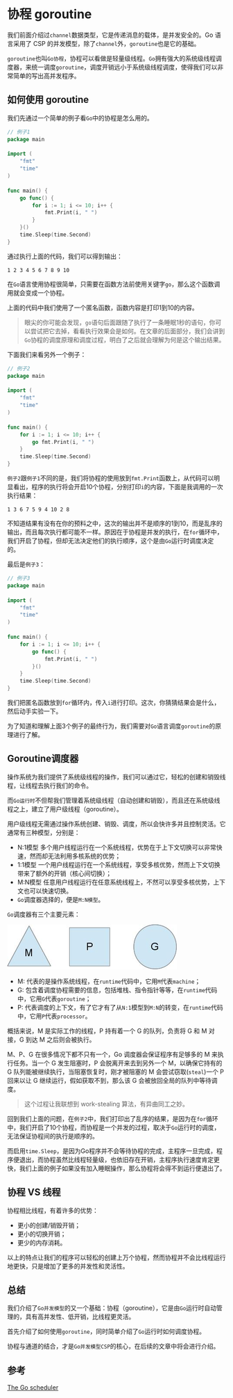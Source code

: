 # 协程 goroutine

我们前面介绍过`channel`数据类型，它是传递消息的载体，是并发安全的。Go 语言采用了 CSP 的并发模型，除了`channel`外，`goroutine`也是它的基础。

`goroutine`也叫`Go协程`，协程可以看做是轻量级线程。`Go`拥有强大的系统级线程调度器，来统一调度`goroutine`，调度开销远小于系统级线程调度，使得我们可以非常简单的写出高并发程序。

## 如何使用 goroutine

我们先通过一个简单的例子看`Go`中的协程是怎么用的。

```Go
// 例子1
package main

import (
	"fmt"
	"time"
)

func main() {
	go func() {
		for i := 1; i <= 10; i++ {
			fmt.Print(i, " ")
		}
	}()
	time.Sleep(time.Second)
}
```

通过执行上面的代码，我们可以得到输出：

```
1 2 3 4 5 6 7 8 9 10
```

在`Go`语言使用协程很简单，只需要在函数方法前使用关键字`go`，那么这个函数调用就会变成一个协程。

上面的代码中我们使用了一个匿名函数，函数内容是打印1到10的内容。

> 眼尖的你可能会发现，`go`语句后面跟随了执行了一条睡眠1秒的语句，你可以尝试把它去掉，看看执行效果会是如何。在文章的后面部分，我们会讲到`Go`协程的调度原理和调度过程，明白了之后就会理解为何是这个输出结果。

下面我们来看另外一个例子：

```Go
// 例子2
package main

import (
	"fmt"
	"time"
)

func main() {
	for i := 1; i <= 10; i++ {
		go fmt.Print(i, " ")
	}
	time.Sleep(time.Second)
}
```

`例子2`跟`例子1`不同的是，我们将协程的使用放到`fmt.Print`函数上，从代码可以明显看出，程序的执行将会开启10个协程，分别打印`i`的内容，下面是我调用的一次执行结果：

```
1 3 6 7 5 9 4 10 2 8
```

不知道结果有没有在你的预料之中，这次的输出并不是顺序的1到10，而是乱序的输出，而且每次执行都可能不一样。原因在于协程是并发的执行，在`for`循环中，我们开启了协程，但却无法决定他们的执行顺序，这个是由`Go`运行时调度决定的。

最后是`例子3`：

```Go
// 例子3
package main

import (
	"fmt"
	"time"
)

func main() {
	for i := 1; i <= 10; i++ {
		go func() {
			fmt.Print(i, " ")
		}()
	}
	time.Sleep(time.Second)
}
```

我们把匿名函数放到`for`循环内，传入`i`进行打印。这次，你猜猜结果会是什么，然后动手实验一下。

为了知道和理解上面3个例子的最终行为，我们需要对`Go`语言调度`goroutine`的原理进行了解。

## Goroutine调度器

操作系统为我们提供了系统级线程的操作，我们可以通过它，轻松的创建和销毁线程，让线程去执行我们的命令。

而`Go运行时`不但帮我们管理着系统级线程（自动创建和销毁），而且还在系统级线程之上，建立了用户级线程（goroutine）。

用户级线程无需通过操作系统创建、销毁、调度，所以会快许多并且控制灵活。它通常有三种模型，分别是：

- N:1模型
      多个用户线程运行在一个系统线程，优势在于上下文切换可以非常快速，然而却无法利用多核系统的优势；
- 1:1模型
      一个用户线程运行在一个系统线程，享受多核优势，然而上下文切换带来了额外的开销（核心间切换）；
- M:N模型
      任意用户线程运行在任意系统线程上，不然可以享受多核优势，上下文也可以快速切换。
- `Go`调度器选择的，便是`M:N模型`。

`Go`调度器有三个主要元素：

![三个主要元素](img/goroutine_main_entities.jpg)

- M: 代表的是操作系统线程，在`runtime`代码中，它用`M`代表`machine`；
- G: 包含着调度协程需要的信息，包括堆栈、指令指针等等，在`runtime`代码中，它用`G`代表`goroutine`；
- P: 代表调度的上下文，有了它才有了从`N:1`模型到`M:N`的转变，在`runtime`代码中，它用`P`代表`processor`。

概括来说，M 是实际工作的线程，P 持有着一个 G 的队列，负责将 G 和 M 对接，G 到达 M 之后则会被执行。

M、P、G 在很多情况下都不只有一个，Go 调度器会保证程序有足够多的 M 来执行任务。当一个 G 发生阻塞时，P 会脱离开来去到另外一个 M，以确保它持有的 G 队列能被继续执行，当阻塞恢复时，刚才被阻塞的 M 会尝试窃取(`steal`)一个 P 回来以让 G 继续运行，假如获取不到，那么该 G 会被放回全局的队列中等待调度。

> 这个过程让我联想到 work-stealing 算法，有异曲同工之妙。

回到我们上面的问题，在`例子2`中，我们打印出了乱序的结果，是因为在`for`循环中，我们开启了10个协程，而协程是一个并发的过程，取决于`Go`运行时的调度，无法保证协程间的执行是顺序的。

而启用`time.Sleep`，是因为Go程序并不会等待协程的完成，主程序一旦完成，程序便退出，而协程虽然比线程轻量级，也依旧存在开销，主程序执行速度肯定更快，我们上面的例子如果没有加入睡眠操作，那么协程将会得不到运行便退出了。

## 协程 VS 线程

协程相比线程，有着许多的优势：

- 更小的创建/销毁开销；
- 更小的切换开销；
- 更少的内存消耗。

以上的特点让我们的程序可以轻松的创建上万个协程，然而协程并不会比线程运行地更快，只是增加了更多的并发性和灵活性。

## 总结

我们介绍了`Go并发模型`的又一个基础：协程（goroutine），它是由`Go`运行时自动管理的，具有高并发性、低开销，比线程更灵活。

首先介绍了如何使用`goroutine`，同时简单介绍了`Go`运行时如何调度协程。

协程与通道的结合，才是`Go并发模型CSP`的核心，在后续的文章中将会进行介绍。

## 参考

[The Go scheduler](http://morsmachine.dk/go-scheduler)
